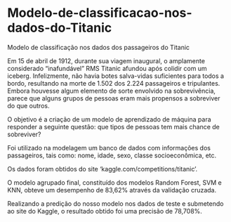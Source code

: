 # Modelo-de-classificacao-nos-dados-do-Titanic
Modelo de classificação nos dados dos passageiros do Titanic

Em 15 de abril de 1912, durante sua viagem inaugural, o amplamente considerado “inafundável” RMS Titanic afundou após colidir com um iceberg. 
Infelizmente, não havia botes salva-vidas suficientes para todos a bordo, resultando na morte de 1.502 dos 2.224 passageiros e tripulantes.
Embora houvesse algum elemento de sorte envolvido na sobrevivência, parece que alguns grupos de pessoas eram mais propensos a sobreviver do que outros.

O objetivo é a criação de um modelo de aprendizado de máquina para responder a seguinte questão: que tipos de pessoas tem mais chance de sobreviver?

Foi utilizado na modelagem um banco de dados com informações dos passageiros, tais como: nome, idade, sexo, classe socioeconômica, etc.

Os dados foram obtidos do site ‘kaggle.com/competitions/titanic’.

O modelo agrupado final, constituído dos modelos Random Forest, SVM e KNN, obteve um desempenho de 83,62% através da validação cruzada.

Realizando a predição do nosso modelo nos dados de teste e submetendo ao site do Kaggle, o resultado obtido foi uma precisão de 78,708%.
